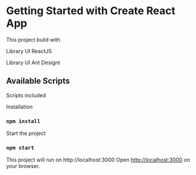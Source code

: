 # Getting Started with Create React App
This project build with 

Library UI  ReactJS

Library UI Ant Designt

## Available Scripts

Scripts included

Installation
### `npm install`

Start the project

### `npm start`

This project will run on http://localhost:3000
Open [http://localhost:3000](http://localhost:3000) on your browser.

